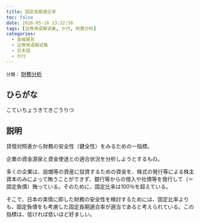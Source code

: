 ```yaml
---
title: 固定長期適合率
toc: false
date: 2018-05-18 13:22:58
tags: [证券用语解说集, か行, 財務分析]
categories:
  - 金融服务
  - 证券用语解说集
  - 日本語
  - か行
---
```


`分類：` [財務分析](/tags/財務分析/)

## ひらがな

こていちょうきてきごうりつ

## 説明

貸借対照表から財務の安全性（健全性）をみるための一指標。

企業の資金源泉と資金使途との適合状況を分析しようとするもの。

多くの企業は、設備等の資産に投資するための資金を、株式の発行等による株主資本のみによって賄うことができず、銀行等からの借入や社債等を発行して（＝固定負債）賄っている。そのために、固定比率は100％を超えている。

そこで、日本の実情に即した財務の安全性を検討するためには、固定比率よりも、固定負債をも考慮した固定長期適合率が適当であると考えられている。この指標は、低ければ低いほど好ましい。
